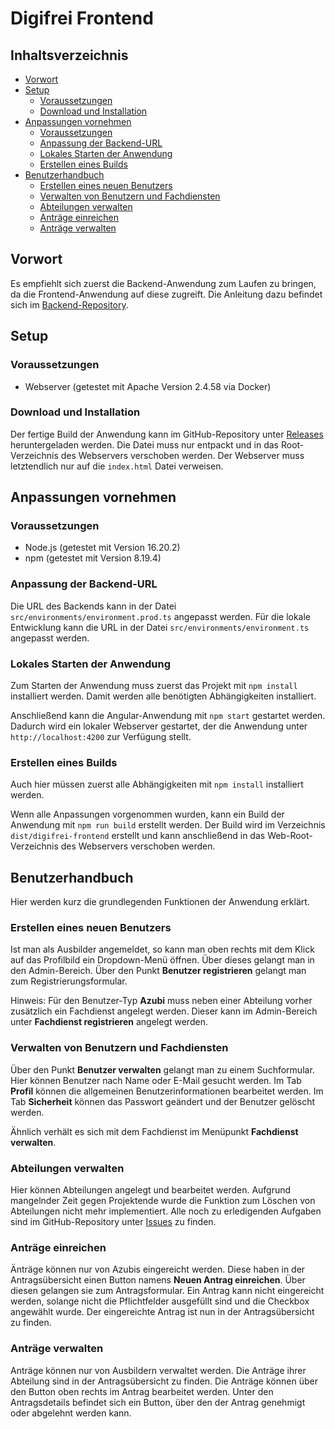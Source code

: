 # Digifrei Frontend

## Inhaltsverzeichnis
- [Vorwort](#vorwort)
- [Setup](#setup)
  - [Voraussetzungen](#voraussetzungen)
  - [Download und Installation](#download-und-installation)
- [Anpassungen vornehmen](#anpassungen-vornehmen)
  - [Voraussetzungen](#voraussetzungen-1)
  - [Anpassung der Backend-URL](#anpassung-der-backend-url)
  - [Lokales Starten der Anwendung](#lokales-starten-der-anwendung)
  - [Erstellen eines Builds](#erstellen-eines-builds)
- [Benutzerhandbuch](#benutzerhandbuch)
  - [Erstellen eines neuen Benutzers](#erstellen-eines-neuen-benutzers)
  - [Verwalten von Benutzern und Fachdiensten](#verwalten-von-benutzern-und-fachdiensten)
  - [Abteilungen verwalten](#abteilungen-verwalten)
  - [Anträge einreichen](#anträge-einreichen)
  - [Anträge verwalten](#anträge-verwalten)

## Vorwort
Es empfiehlt sich zuerst die Backend-Anwendung zum Laufen zu bringen, da die Frontend-Anwendung auf diese zugreift. 
Die Anleitung dazu befindet sich im [Backend-Repository](https://github.com/fhintermayr/digifrei-backend).

## Setup

### Voraussetzungen
- Webserver (getestet mit Apache Version 2.4.58 via Docker)

### Download und Installation
Der fertige Build der Anwendung kann im GitHub-Repository unter [Releases](https://github.com/fhintermayr/digifrei-frontend/releases) heruntergeladen werden.
Die Datei muss nur entpackt und in das Root-Verzeichnis des Webservers verschoben werden.
Der Webserver muss letztendlich nur auf die `index.html` Datei verweisen.

## Anpassungen vornehmen
### Voraussetzungen
- Node.js (getestet mit Version 16.20.2)
- npm (getestet mit Version 8.19.4)

### Anpassung der Backend-URL
Die URL des Backends kann in der Datei `src/environments/environment.prod.ts` angepasst werden.
Für die lokale Entwicklung kann die URL in der Datei `src/environments/environment.ts` angepasst werden.

### Lokales Starten der Anwendung
Zum Starten der Anwendung muss zuerst das Projekt mit `npm install` installiert werden.
Damit werden alle benötigten Abhängigkeiten installiert.

Anschließend kann die Angular-Anwendung mit `npm start` gestartet werden. 
Dadurch wird ein lokaler Webserver gestartet, der die Anwendung unter `http://localhost:4200` zur Verfügung stellt.

### Erstellen eines Builds
Auch hier müssen zuerst alle Abhängigkeiten mit `npm install` installiert werden.

Wenn alle Anpassungen vorgenommen wurden, kann ein Build der Anwendung mit `npm run build` erstellt werden.
Der Build wird im Verzeichnis `dist/digifrei-frontend` erstellt und kann anschließend in das Web-Root-Verzeichnis des Webservers verschoben werden.

## Benutzerhandbuch
Hier werden kurz die grundlegenden Funktionen der Anwendung erklärt.

### Erstellen eines neuen Benutzers
Ist man als Ausbilder angemeldet, so kann man oben rechts mit dem Klick auf das Profilbild ein Dropdown-Menü öffnen.
Über dieses gelangt man in den Admin-Bereich. Über den Punkt **Benutzer registrieren** gelangt man zum Registrierungsformular.

Hinweis: Für den Benutzer-Typ **Azubi** muss neben einer Abteilung vorher zusätzlich ein Fachdienst angelegt werden. Dieser kann im Admin-Bereich unter **Fachdienst registrieren** angelegt werden.

### Verwalten von Benutzern und Fachdiensten
Über den Punkt **Benutzer verwalten** gelangt man zu einem Suchformular. Hier können Benutzer nach Name oder E-Mail gesucht werden.
Im Tab **Profil** können die allgemeinen Benutzerinformationen bearbeitet werden. Im Tab **Sicherheit** können das Passwort geändert und der Benutzer gelöscht werden.

Ähnlich verhält es sich mit dem Fachdienst im Menüpunkt **Fachdienst verwalten**.

### Abteilungen verwalten
Hier können Abteilungen angelegt und bearbeitet werden. Aufgrund mangelnder Zeit gegen Projektende wurde die Funktion zum Löschen von Abteilungen nicht mehr implementiert.
Alle noch zu erledigenden Aufgaben sind im GitHub-Repository unter [Issues](https://github.com/fhintermayr/digifrei-frontend/issues) zu finden.

### Anträge einreichen
Änträge können nur von Azubis eingereicht werden. Diese haben in der Antragsübersicht einen Button namens **Neuen Antrag einreichen**.
Über diesen gelangen sie zum Antragsformular. Ein Antrag kann nicht eingereicht werden, solange nicht die Pflichtfelder ausgefüllt sind und die Checkbox angewählt wurde.
Der eingereichte Antrag ist nun in der Antragsübersicht zu finden.

### Anträge verwalten
Anträge können nur von Ausbildern verwaltet werden. Die Anträge ihrer Abteilung sind in der Antragsübersicht zu finden.
Die Anträge können über den Button oben rechts im Antrag bearbeitet werden.
Unter den Antragsdetails befindet sich ein Button, über den der Antrag genehmigt oder abgelehnt werden kann.
